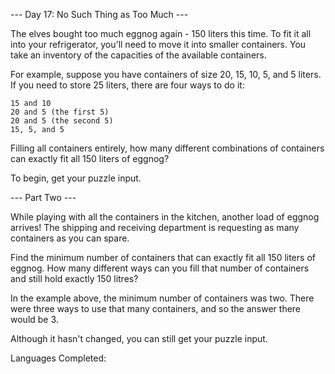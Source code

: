 --- Day 17: No Such Thing as Too Much ---

The elves bought too much eggnog again - 150 liters this time. To fit it all into your refrigerator, you'll need to move it into smaller containers. You take an inventory of the capacities of the available containers.

For example, suppose you have containers of size 20, 15, 10, 5, and 5 liters. If you need to store 25 liters, there are four ways to do it:

    15 and 10
    20 and 5 (the first 5)
    20 and 5 (the second 5)
    15, 5, and 5

Filling all containers entirely, how many different combinations of containers can exactly fit all 150 liters of eggnog?

To begin, get your puzzle input.

--- Part Two ---

While playing with all the containers in the kitchen, another load of eggnog arrives! The shipping and receiving department is requesting as many containers as you can spare.

Find the minimum number of containers that can exactly fit all 150 liters of eggnog. How many different ways can you fill that number of containers and still hold exactly 150 litres?

In the example above, the minimum number of containers was two. There were three ways to use that many containers, and so the answer there would be 3.

Although it hasn't changed, you can still get your puzzle input.

Languages Completed:
